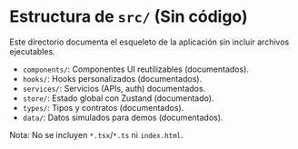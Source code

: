 # Estructura de `src/` (Sin código)

Este directorio documenta el esqueleto de la aplicación sin incluir archivos ejecutables.

- `components/`: Componentes UI reutilizables (documentados).
- `hooks/`: Hooks personalizados (documentados).
- `services/`: Servicios (APIs, auth) documentados.
- `store/`: Estado global con Zustand (documentado).
- `types/`: Tipos y contratos (documentados).
- `data/`: Datos simulados para demos (documentados).

Nota: No se incluyen `*.tsx`/`*.ts` ni `index.html`.
